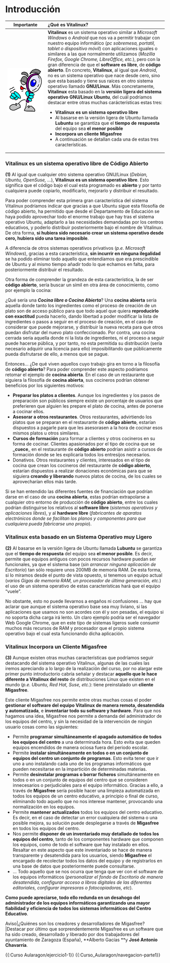 # Introducción

Importante | ¿Qué es Vitalinux?
:--:|:--
![Importante](img/Logolupa.png) | **Vitalinux** es un sistema operativo similar a _Microsoft Windows_ o _Android_ que nos va a permitir trabajar con nuestro equipo informático (_pc sobremesa, portatil, tablet o dispositivo móvil_) con aplicaciones iguales o similares a las que normalmente utilizamos (_Mozilla Firefox, Google Chrome, LibreOffice, etc._), pero con la gran diferencia de que el **software es libre**, de **código abierto**.  En concreto, **Vitalinux**, al igual que _Android_, no es un sistema operativo que nace desde cero, sino que esta basado y tiene sus raíces en otro sistema operativo llamado **GNU/Linux**.  Más concretamente, **Vitalinux** esta basado en la **versión ligera del sistema operativo GNU/Linux Ubuntu**, del cuál podríamos destacar entre otras muchas carácterísticas estas tres:<ul><li><b>Vitalinux es un sistema operativo libre</b></li><li>Al basarse en la versión ligera de Ubuntu llamada <b>Lubuntu</b> se garantiza que el <b>tiempo de respuesta</b> del equipo sea <b>el menor posible</b></li><li><b>Incorpora un cliente Migasfree</b></li><li>A continuación se detallan cada una de estas tres características.</li>

### Vitalinux es un sistema operativo libre de Código Abierto 

**(1)** Al igual que cualquier otro sistema operativo GNU/Linux (_Debian, Ubuntu, OpenSuse, ..._), **Vitalinux es un sistema operativo libre**. Esto significa que el código bajo el cual esta programado es **abierto** y por tanto cualquiera puede copiarlo, modificarlo, mejorarlo y distribuir el resultado.

Para poder comprender esta primera gran característica del sistema Vitalinux podríamos indicar que gracias a que Ubuntu sigue esta filosofía de código abierto, ha permitido que desde el Departamento de Educación se haya podido aprovechar todo el enorme trabajo que hay tras el sistema operativo Ubuntu, adaptarlo a las necesidades demandadas por los centros educativos, y poderlo distribuir posteriormente bajo el nombre de Vitalinux.  De otra forma, **si hubiera sido necesario crear un sistema operativo desde cero, hubiera sido una tarea imposible**.

A diferencia de otros sistemas operativos privativos (_p.e. Microsoft Windows_), gracias a esta característica, **sin incurrir en ninguna ilegalidad** se ha podido eliminar todo aquello que entendíamos que era prescindible de Ubuntu y al mismo tiempo añadir todo lo que echamos en falta, para posteriormente distribuir el resultado.

Otra forma de comprender la grandeza de esta característica, la de ser **código abierto**, sería buscar un símil en otra área de conocimiento, como por ejemplo la cocina:

¿Qué sería una _**Cocina libre o Cocina Abierta**_? Una **cocina abierta** sería aquella donde tanto los ingredientes como el proceso de creación de un plato son de acceso público para que todo aquel que quiera **reproducirlo con exactitud** pueda hacerlo, dando libertad a poder modificar la lista de ingredientes o pasos a seguir en el proceso de creación, en el caso de considerar que puede mejorarse, y distribuir la nueva receta para que otros puedan disfrutar del nuevo plato confeccionado.  Por contra, una cocina cerrada sería aquella donde ni la lista de ingredientes, ni el proceso a seguir puede hacerse pública, y por tanto, no esta permitida su distribución (sería necesario adquirir una licencia para ello) imposibilitando que públicamente pueda disfrutarse de ello, a menos que se pague.

Entonces... ¿De qué viven aquellos cuyo trabajo gira en torno a la filosofía de **código abierto**? Para poder comprender este aspecto podríamos retomar el ejemplo de **cocina abierta**.  En el caso de un restaurante que siguiera la filosofía de **cocina abierta**, sus cocineros podrían obtener beneficios por los siguientes motivos:

* **Preparar los platos a clientes**.  Aunque los ingredientes y los pasos de preparación son públicos siempre existe un porcentaje de usuarios que preferieren que alguien les prepare el plato de cocina, antes de ponerse a cocinar ellos.
* **Asesorar a otros restaurantes**.  Otros restaurantes, advirtiendo los platos que se preparan en el restaurante de **código abierto**, estarían dispuestos a pagarle para que les asesorasen a la hora de cocinar esos mismos platos u otros similares.
* **Cursos de formación** para formar a clientes y otros cocineros en su forma de cocinar.  Clientes apasionados por el tipo de cocina que se **_cuece**_ en el restaurante de **código abierto** podrían asistir a cursos de formación donde se les explicaría todos los entresijos necesarios.
* Donativos.  Otros restaurantes y clientes, interesados en el tipo de cocina que crean los cocineros del restaurante de **código abierto**, estarían dispuestos a realizar donaciones económicas para que se siguiera **creando y liberando** nuevos platos de cocina, de los cuales se aprovecharían ellos más tarde.

Si se han entendido las diferentes fuentes de financiación que podrían darse en el caso de una **cocina abierta**, estas podrían extrapolarse a cualquier otro entorno de producción de **código abierto**, entre los cuales podrían distinguirse los relativos al **software libre** (_sistemas operativos y aplicaciones libres_), y al **hardware libre** (_fabricantes de aparatos electrónicos donde se facilitan los planos y componentes para que cualquiera pueda fabricarse uno propio_).

### Vitalinux esta basado en un Sistema Operativo muy Ligero 

**(2)** Al basarse en la versión ligera de Ubuntu llamada **Lubuntu** se garantiza que el **tiempo de respuesta** del equipo sea **el menor posible**. Es decir, permite que equipos antiguos con pocos recursos hardware puedan ser funcionales, ya que el sistema base (_sin arrancar ninguna aplicación de Escritorio_) tan sólo requiere unos 200MB de memoria RAM. De esta forma, si lo miramos desde el punto de vista opuesto, si tenemos un equipo actual (_varios Gigas de memoria RAM, un procesador de última generación, etc._) el uso de un sistema operativo de estas características hará que el equipo “vuele”.

No obstante, esto no puede llevarnos a engaños ni confusiones … hay que aclarar que aunque el sistema operativo base sea muy liviano, si las aplicaciones que usamos no son acordes con él y son pesadas, el equipo si no soporta dicha carga irá lento. Un claro ejemplo podría ser el navegador Web Google Chrome, que en este tipo de sistemas ligeros suele consumir muchos más recursos de RAM y procesador que el propio sistema operativo bajo el cual esta funcionando dicha aplicación.

### Vitalinux Incorpora un Cliente Migasfree 

**(3)** Aunque existen otras muchas características que podríamos seguir destacando del sistema operativo Vitalinux, algunas de las cuales las iremos apreciando a lo largo de la realización del curso, por no alargar este primer punto introductorio cabría señalar y destacar **aquello que le hace diferente a Vitalinux del resto** de distribuciones Linux que existen en el mundo (_p.e. Ubuntu, Red Hat, Suse, etc._): tiene preinstalado un **cliente Migasfree**.

Este cliente Migasfree nos permite entre otras muchas cosas el poder **gestionar el software del equipo Vitalinux de manera remota, desatendida y automatizada**, e **inventariar todo su software y hardware**. Para que nos hagamos una idea, Migasfree nos permite a demanda del administrador de los equipos del centro, y sin la necesidad de la intervención de ningún usuario cosas como las siguientes:

* Permite **programar simultáneamente el apagado automático de todos los equipos del centro** a una determinada hora.  Esto evita que queden equipos encendidos de manera ociosa fuera del periodo escolar.
* Permite **instalar simultáneamente en todos o en un conjunto de equipos del centro un conjunto de programas**.  Esto evita tener que ir uno a uno instalando cada uno de los programas informáticos que pueden necesitarse en la impartición de determinadas materias.
* Permite **desinstalar programas o borrar ficheros** simultáneamente en todos o en un conjunto de equipos del centro que se consideren innecesarios o perjudiciales para el equipo informático.  Gracias a ello, a través de **Migasfree** sería posible hacer una limpieza automatizada en todos los equipos de un centro educativo, a principio o final de curso, eliminando todo aquello que no nos interese mantener, provocando una normalización en los equipos.
* Permite **mantener actualizados** todos los equipos del centro educativo.  Es decir, en el caso de detectar un error cualquiera del sistema o una posible mejora, su solución puede desplegarse a través de **Migasfree** en todos los equipos del centro.
* Nos permite **disponer de un inventariado muy detallado de todos los equipos del centro**, tanto de los componentes hardware que componen los equipos, como de todo el software que hay instalado en ellos.  Resaltar en este aspecto que este inventariado se hace de manera transparente y desatendida para los usuarios, siendo **Migasfree** el encargado de recolectar todos los datos del equipo y de registrarlos en una base de datos que posteriormente puede consultarse.
* ... Todo aquello que se nos ocurra que tenga que ver con el software de los equipos informáticos (_personalizar el fondo de Escritorio de manera desatendida, configurar acceso a libros digitales de las diferentes editoriales, configurar impresoras o fotocopiadoras, etc_).

**Como puede apreciarse, todo ello redunda en un desahogo del administrador de los equipos informáticos garantizando una mayor fiabilidad y eficiencia de todos los sistemas informáticos del Centro Educativo**.

Aviso|¿Quiénes son los creadores y desarrolladores de Migasfree?|Destacar por último que sorprendentemente Migasfree es un software que ha sido creado, desarrollado y liberado por dos trabajadores del ayuntamiento de Zaragoza (España), **Alberto Gacías **y **José Antonio Chavarría**.

{{:Curso Aularagon/ejercicio1-1}}
{{:Curso_Aularagon/navegacion-parte1}}